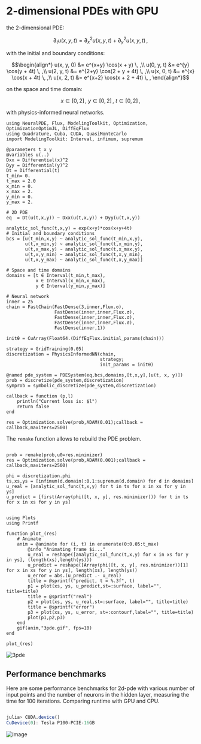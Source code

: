 # 2-dimensional PDEs with GPU

the 2-dimensional PDE:

```math
∂_t u(x, y, t) = ∂^2_x u(x, y, t) + ∂^2_y u(x, y, t) \, ,
```

with the initial and boundary conditions:

```math
\begin{align*}
u(x, y, 0) &= e^{x+y} \cos(x + y)      \, ,\\
u(0, y, t) &= e^{y}   \cos(y + 4t)     \, ,\\
u(2, y, t) &= e^{2+y} \cos(2 + y + 4t) \, ,\\
u(x, 0, t) &= e^{x}   \cos(x + 4t)     \, ,\\
u(x, 2, t) &= e^{x+2} \cos(x + 2 + 4t) \, ,
\end{align*}
```

on the space and time domain:

```math
x \in [0, 2] \, ,\ y \in [0, 2] \, , \ t \in [0, 2] \, ,
```

with physics-informed neural networks.

```@example 2d
using NeuralPDE, Flux, ModelingToolkit, Optimization, OptimizationOptimJL, DiffEqFlux
using Quadrature, Cuba, CUDA, QuasiMonteCarlo
import ModelingToolkit: Interval, infimum, supremum

@parameters t x y
@variables u(..)
Dxx = Differential(x)^2
Dyy = Differential(y)^2
Dt = Differential(t)
t_min= 0.
t_max = 2.0
x_min = 0.
x_max = 2.
y_min = 0.
y_max = 2.

# 2D PDE
eq  = Dt(u(t,x,y)) ~ Dxx(u(t,x,y)) + Dyy(u(t,x,y))

analytic_sol_func(t,x,y) = exp(x+y)*cos(x+y+4t)
# Initial and boundary conditions
bcs = [u(t_min,x,y) ~ analytic_sol_func(t_min,x,y),
       u(t,x_min,y) ~ analytic_sol_func(t,x_min,y),
       u(t,x_max,y) ~ analytic_sol_func(t,x_max,y),
       u(t,x,y_min) ~ analytic_sol_func(t,x,y_min),
       u(t,x,y_max) ~ analytic_sol_func(t,x,y_max)]

# Space and time domains
domains = [t ∈ Interval(t_min,t_max),
           x ∈ Interval(x_min,x_max),
           y ∈ Interval(y_min,y_max)]

# Neural network
inner = 25
chain = FastChain(FastDense(3,inner,Flux.σ),
                  FastDense(inner,inner,Flux.σ),
                  FastDense(inner,inner,Flux.σ),
                  FastDense(inner,inner,Flux.σ),
                  FastDense(inner,1))

initθ = CuArray(Float64.(DiffEqFlux.initial_params(chain)))

strategy = GridTraining(0.05)
discretization = PhysicsInformedNN(chain,
                                   strategy;
                                   init_params = initθ)

@named pde_system = PDESystem(eq,bcs,domains,[t,x,y],[u(t, x, y)])
prob = discretize(pde_system,discretization)
symprob = symbolic_discretize(pde_system,discretization)

callback = function (p,l)
    println("Current loss is: $l")
    return false
end

res = Optimization.solve(prob,ADAM(0.01);callback = callback,maxiters=2500)
```

The `remake` function allows to rebuild the PDE problem.

```@example 2d

prob = remake(prob,u0=res.minimizer)
res = Optimization.solve(prob,ADAM(0.001);callback = callback,maxiters=2500)

phi = discretization.phi
ts,xs,ys = [infimum(d.domain):0.1:supremum(d.domain) for d in domains]
u_real = [analytic_sol_func(t,x,y) for t in ts for x in xs for y in ys]
u_predict = [first(Array(phi([t, x, y], res.minimizer))) for t in ts for x in xs for y in ys]


using Plots
using Printf

function plot_(res)
    # Animate
    anim = @animate for (i, t) in enumerate(0:0.05:t_max)
        @info "Animating frame $i..."
        u_real = reshape([analytic_sol_func(t,x,y) for x in xs for y in ys], (length(xs),length(ys)))
        u_predict = reshape([Array(phi([t, x, y], res.minimizer))[1] for x in xs for y in ys], length(xs), length(ys))
        u_error = abs.(u_predict .- u_real)
        title = @sprintf("predict, t = %.3f", t)
        p1 = plot(xs, ys, u_predict,st=:surface, label="", title=title)
        title = @sprintf("real")
        p2 = plot(xs, ys, u_real,st=:surface, label="", title=title)
        title = @sprintf("error")
        p3 = plot(xs, ys, u_error, st=:contourf,label="", title=title)
        plot(p1,p2,p3)
    end
    gif(anim,"3pde.gif", fps=10)
end

plot_(res)

```

![3pde](https://user-images.githubusercontent.com/12683885/129949743-9471d230-c14f-4105-945f-6bc52677d40e.gif)

## Performance benchmarks

Here are some performance benchmarks for 2d-pde with various number of input points and the number of neurons in the hidden layer, measuring the time for 100 iterations. Сomparing runtime with GPU and CPU.

```julia

julia> CUDA.device()
CuDevice(0): Tesla P100-PCIE-16GB

```

![image](https://user-images.githubusercontent.com/12683885/110297207-49202500-8004-11eb-9e45-d4cb28045d87.png)
